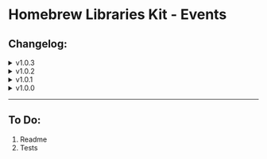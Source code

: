 # Homebrew Libraries Kit - Events

## Changelog:


<details>
<summary>v1.0.3</summary>

- Fixed isValid() check without context

</details>



<details>
<summary>v1.0.2</summary>

- Now the Delegate class stores the wrapper as std::shared_ptr<...>
- Move/Copy operators and constructors added to all wrappers
- Move/Copy operators and constructors added to the Delegate class

</details>



<details>
<summary>v1.0.1</summary>

- Added copy and move constructors to the Event
- Added NotifierObject class to watch event handler objects

</details>



<details>
<summary>v1.0.0</summary>

- First commit :)

</details>

***

## To Do:
1. Readme
2. Tests
